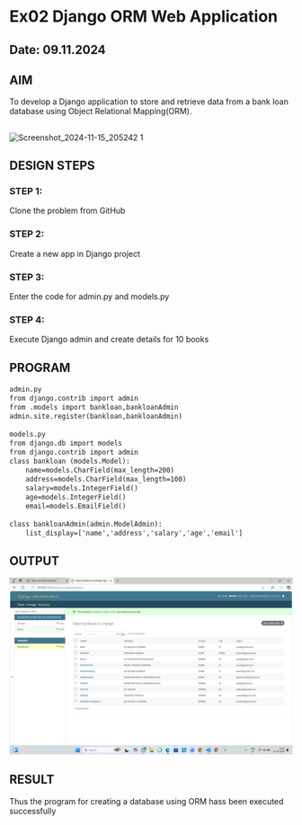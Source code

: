 # Ex02 Django ORM Web Application
## Date: 09.11.2024

## AIM
To develop a Django application to store and retrieve data from a bank loan database using Object Relational Mapping(ORM).
## 
![Screenshot_2024-11-15_205242 1](https://github.com/user-attachments/assets/f973099b-e149-4f42-aaaf-a8b5e44a5783)


## DESIGN STEPS

### STEP 1:
Clone the problem from GitHub

### STEP 2:
Create a new app in Django project

### STEP 3:
Enter the code for admin.py and models.py

### STEP 4:
Execute Django admin and create details for 10 books

## PROGRAM
```
admin.py
from django.contrib import admin
from .models import bankloan,bankloanAdmin
admin.site.register(bankloan,bankloanAdmin)

models.py
from django.db import models
from django.contrib import admin
class bankloan (models.Model):
    name=models.CharField(max_length=200)
    address=models.CharField(max_length=100)
    salary=models.IntegerField()
    age=models.IntegerField()
    email=models.EmailField()
 
class bankloanAdmin(admin.ModelAdmin):
    list_display=['name','address','salary','age','email']
```


## OUTPUT

![alt text](<Screenshot (6).png>)


## RESULT
Thus the program for creating a database using ORM hass been executed successfully

